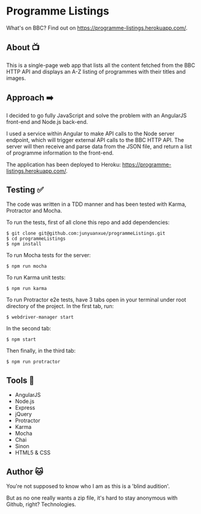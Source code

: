 # Programme Listings

What's on BBC? Find out on https://programme-listings.herokuapp.com/.

## About :tv:

This is a single-page web app that lists all the content fetched from the BBC HTTP API and displays an A-Z listing of programmes with their titles and images.

## Approach :arrow_right:

I decided to go fully JavaScript and solve the problem with an AngularJS front-end and Node.js back-end.

I used a service within Angular to make API calls to the Node server endpoint, which will trigger external API calls to the BBC HTTP API. The server will then receive and parse data from the JSON file, and return a list of programme information to the front-end.

The application has been deployed to Heroku: https://programme-listings.herokuapp.com/.


## Testing :white_check_mark:

The code was written in a TDD manner and has been tested with Karma, Protractor and Mocha.

To run the tests, first of all clone this repo and add dependencies:
```
$ git clone git@github.com:junyuanxue/programmeListings.git
$ cd programmeListings
$ npm install

```

To run Mocha tests for the server:
```
$ npm run mocha
```

To run Karma unit tests:
```
$ npm run karma
```

To run Protractor e2e tests, have 3 tabs open in your terminal under root directory of the project. In the first tab, run:
```
$ webdriver-manager start
```
In the second tab:
```
$ npm start
```
Then finally, in the third tab:
```
$ npm run protractor
```


## Tools :wrench:
* AngularJS
* Node.js
* Express
* jQuery
* Protractor
* Karma
* Mocha
* Chai
* Sinon
* HTML5 & CSS


## Author :cat:
You're not supposed to know who I am as this is a 'blind audition'.

But as no one really wants a zip file, it's hard to stay anonymous with Github, right? Technologies.
